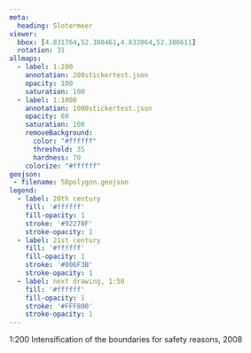 ```yaml
---
meta:
  heading: Slotermeer
viewer:
  bbox: [4.831764,52.380461,4.832064,52.380611]
  rotation: 31
allmaps:
  - label: 1:200
    annotation: 200stickertest.json
    opacity: 100
    saturation: 100
  - label: 1:1000
    annotation: 1000stickertest.json
    opacity: 60
    saturation: 100
    removeBackground:
      color: "#ffffff"
      threshold: 35
      hardness: 70
    colorize: "#ffffff"
geojson:
 - filename: 50polygon.geojson
legend:
  - label: 20th century
    fill: '#ffffff'
    fill-opacity: 1
    stroke: '#92278F'
    stroke-opacity: 1
  - label: 21st century
    fill: '#ffffff'
    fill-opacity: 1
    stroke: '#006F3B'
    stroke-opacity: 1
  - label: next drawing, 1:50
    fill: '#ffffff'
    fill-opacity: 1
    stroke: '#FFF800'
    stroke-opacity: 1
---
```

1:200
Intensification of the boundaries for safety reasons, 2008